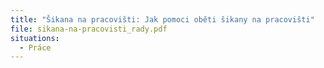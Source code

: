 ```yaml
---
title: "Šikana na pracovišti: Jak pomoci oběti šikany na pracovišti"
file: sikana-na-pracovisti_rady.pdf
situations:
  - Práce
---
```

